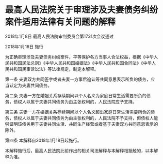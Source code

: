 # 最高人民法院关于审理涉及夫妻债务纠纷案件适用法律有关问题的解释

2018年1月8日 最高人民法院审判委员会第1731次会议通过

2018年1月18日 施行

<!-- INFO END -->

为正确审理涉及夫妻债务纠纷案件，平等保护各方当事人合法权益，根据《中华人民共和国民法总则》《中华人民共和国婚姻法》《中华人民共和国合同法》《中华人民共和国民事诉讼法》等法律规定，制定本解释。

第一条 夫妻双方共同签字或者夫妻一方事后追认等共同意思表示所负的债务，应当认定为夫妻共同债务。

第二条 夫妻一方在婚姻关系存续期间以个人名义为家庭日常生活需要所负的债务，债权人以属于夫妻共同债务为由主张权利的，人民法院应予支持。

第三条 夫妻一方在婚姻关系存续期间以个人名义超出家庭日常生活需要所负的债务，债权人以属于夫妻共同债务为由主张权利的，人民法院不予支持，但债权人能够证明该债务用于夫妻共同生活、共同生产经营或者基于夫妻双方共同意思表示的除外。

第四条 本解释自2018年1月18日起施行。

本解释施行后，最高人民法院此前作出的相关司法解释与本解释相抵触的，以本解释为准。

